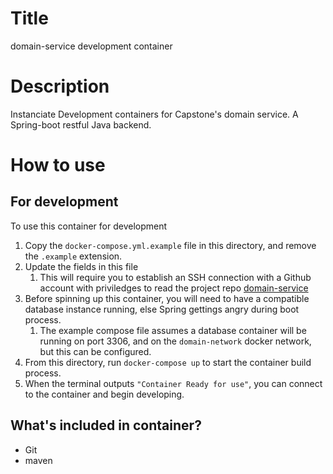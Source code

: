 # Title
domain-service development container
# Description
Instanciate Development containers for Capstone's domain service. A Spring-boot restful Java backend.
# How to use
## For development
To use this container for development
1. Copy the `docker-compose.yml.example` file in this directory, and remove the `.example` extension.
2. Update the fields in this file
    1. This will require you to establish an SSH connection with a Github account with priviledges to read the project repo [domain-service](https://github.com/michael-leshowitz/domain-service)
3. Before spinning up this container, you will need to have a compatible database instance running, else Spring gettings angry during boot process.
    1. The example compose file assumes a database container will be running on port 3306, and on the `domain-network` docker network, but this can be configured.
4. From this directory, run `docker-compose up` to start the container build process.
5. When the terminal outputs `"Container Ready for use"`, you can connect to the container and begin developing. 
## What's included in container?
 - Git
 - maven